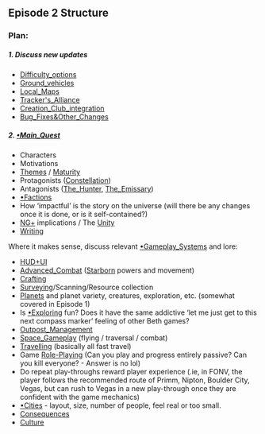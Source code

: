## Episode 2 Structure
### Plan:

##### 1. Discuss new updates 
- [Difficulty_options](New_Updates/Difficulty_options.md)
- [Ground_vehicles](New_Updates/Ground_vehicles.md)
- [Local_Maps](New_Updates/Local_Maps.md)
- [Tracker's_Alliance](New_Updates/Tracker's_Alliance.md)
- [Creation_Club_integration](New_Updates/Creation_Club_integration.md)
- [Bug_Fixes&Other_Changes](New_Updates/Bug_Fixes&Other_Changes.md) 
##### 2. [•Main_Quest](Main_Quest/•Main_Quest.md)
- Characters
- Motivations
- [Themes](Writing/Themes.md) / [Maturity](Writing/Maturity.md)
- Protagonists ([Constellation](Main_Quest/Constellation.md))
- Antagonists ([The_Hunter](Main_Quest/The_Hunter.md), [The_Emissary](Main_Quest/The_Emissary.md))
- [•Factions](Factions/•Factions.md)
- How ‘impactful’ is the story on the universe (will there be any changes once it is done, or is it self-contained?)
- [NG+](Gameplay_Systems/NG+.md) implications / The [Unity](Main_Quest/Unity.md)
- [Writing](Writing/Writing.md)

Where it makes sense, discuss relevant [•Gameplay_Systems](Gameplay_Systems/•Gameplay_Systems.md) and lore:
- [HUD+UI](Presentation/HUD+UI.md)
- [Advanced_Combat](Gameplay_Systems/Advanced_Combat.md) ([Starborn](Main_Quest/Starborn.md) powers and movement)
- [Crafting](Gameplay_Systems/Crafting.md)
- [Surveying](Gameplay_Systems/Surveying.md)/Scanning/Resource collection
- [Planets](Presentation/Planets.md) and planet variety, creatures, exploration, etc. (somewhat covered in Episode 1)
- Is [•Exploring](Exploring/•Exploring.md) fun? Does it have the same addictive ‘let me just get to this next compass marker’ feeling of other Beth games?
- [Outpost_Management](Gameplay_Systems/Outpost_Management.md)
- [Space_Gameplay](Gameplay_Systems/Space_Gameplay.md) (flying / traversal / combat)
- [Travelling](Exploring/Travelling.md) (basically all fast travel)
- Game [Role-Playing](Gameplay_Systems/Role-Playing.md) (Can you play and progress entirely passive? Can you kill everyone? - Answer is no lol)
- Do repeat play-throughs reward player experience (.ie, in FONV, the player follows the recommended route of Primm, Nipton, Boulder City, Vegas, but can rush to Vegas in a new play-through once they are confident with the game mechanics)
- [•Cities](Cities/•Cities.md) - layout, size, number of people, feel real or too small. 
- [Consequences](Writing/Consequences.md)
- [Culture](Writing/Culture.md)